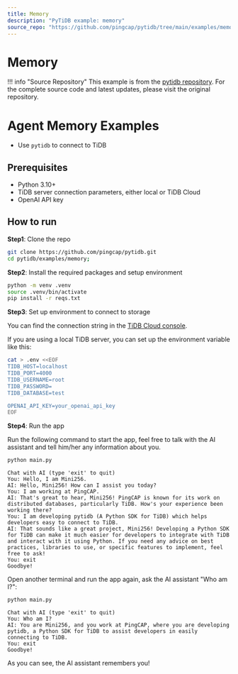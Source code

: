 ```yaml
---
title: Memory
description: "PyTiDB example: memory"
source_repo: "https://github.com/pingcap/pytidb/tree/main/examples/memory"
---
```


# Memory

!!! info "Source Repository"
    This example is from the [pytidb repository](https://github.com/pingcap/pytidb/tree/main/examples/memory).
    For the complete source code and latest updates, please visit the original repository.

# Agent Memory Examples

* Use `pytidb` to connect to TiDB

## Prerequisites

* Python 3.10+
* TiDB server connection parameters, either local or TiDB Cloud
* OpenAI API key


## How to run

**Step1**: Clone the repo

```bash
git clone https://github.com/pingcap/pytidb.git
cd pytidb/examples/memory;
```

**Step2**: Install the required packages and setup environment

```bash
python -m venv .venv
source .venv/bin/activate
pip install -r reqs.txt
```

**Step3**: Set up environment to connect to storage

You can find the connection string in the [TiDB Cloud console](https://tidbcloud.com/).

If you are using a local TiDB server, you can set up the environment variable like this:

```bash
cat > .env <<EOF
TIDB_HOST=localhost
TIDB_PORT=4000
TIDB_USERNAME=root
TIDB_PASSWORD=
TIDB_DATABASE=test

OPENAI_API_KEY=your_openai_api_key
EOF
```

**Step4**: Run the app

Run the following command to start the app, feel free to talk with the AI assistant and tell him/her any information about you.

```bash
python main.py
```

```plain
Chat with AI (type 'exit' to quit)
You: Hello, I am Mini256.
AI: Hello, Mini256! How can I assist you today?
You: I am working at PingCAP.
AI: That's great to hear, Mini256! PingCAP is known for its work on distributed databases, particularly TiDB. How's your experience been working there?
You: I am developing pytidb (A Python SDK for TiDB) which helps developers easy to connect to TiDB.
AI: That sounds like a great project, Mini256! Developing a Python SDK for TiDB can make it much easier for developers to integrate with TiDB and interact with it using Python. If you need any advice on best practices, libraries to use, or specific features to implement, feel free to ask!
You: exit
Goodbye!
```

Open another terminal and run the app again, ask the AI assistant "Who am I?":

```bash
python main.py
```

```plain
Chat with AI (type 'exit' to quit)
You: Who am I?
AI: You are Mini256, and you work at PingCAP, where you are developing pytidb, a Python SDK for TiDB to assist developers in easily connecting to TiDB.
You: exit
Goodbye!
```

As you can see, the AI assistant remembers you!
